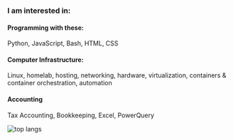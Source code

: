 ### I am interested in:

#### Programming with these:
Python, JavaScript, Bash, HTML, CSS

#### Computer Infrastructure:
Linux, homelab, hosting, networking, hardware, virtualization, containers & container orchestration, automation

#### Accounting
Tax Accounting, Bookkeeping, Excel, PowerQuery

![top langs](https://github-readme-stats-jay-griffins-projects.vercel.app/api/top-langs/?username=jaygriffinjay&layout=compact)
